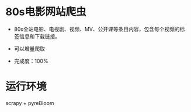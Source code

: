 # 80s电影网站爬虫

 - 80s全站电影、电视剧、视频、MV、公开课等条目内容，包含每个视频的标签信息和下载链接。

 - 可以增量爬取
 - 完成度：100%

# 运行环境
scrapy + pyreBloom